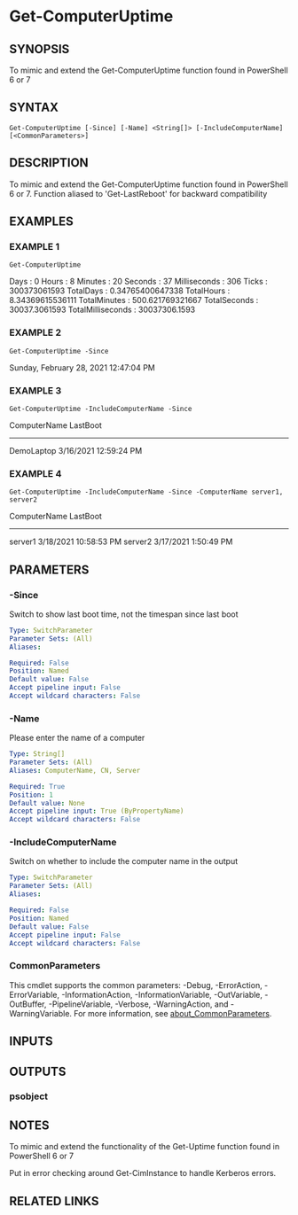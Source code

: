 ﻿---
external help file: PoshFunctions-help.xml
Module Name: poshfunctions
online version: http://wonkysoftware.appspot.com
schema: 2.0.0
---

# Get-ComputerUptime

## SYNOPSIS
To mimic and extend the Get-ComputerUptime function found in PowerShell 6 or 7

## SYNTAX

```
Get-ComputerUptime [-Since] [-Name] <String[]> [-IncludeComputerName] [<CommonParameters>]
```

## DESCRIPTION
To mimic and extend the Get-ComputerUptime function found in PowerShell 6 or 7.
Function aliased to 'Get-LastReboot' for backward compatibility

## EXAMPLES

### EXAMPLE 1
```
Get-ComputerUptime
```

Days              : 0
Hours             : 8
Minutes           : 20
Seconds           : 37
Milliseconds      : 306
Ticks             : 300373061593
TotalDays         : 0.34765400647338
TotalHours        : 8.34369615536111
TotalMinutes      : 500.621769321667
TotalSeconds      : 30037.3061593
TotalMilliseconds : 30037306.1593

### EXAMPLE 2
```
Get-ComputerUptime -Since
```

Sunday, February 28, 2021 12:47:04 PM

### EXAMPLE 3
```
Get-ComputerUptime -IncludeComputerName -Since
```

ComputerName LastBoot
------------ --------
DemoLaptop   3/16/2021 12:59:24 PM

### EXAMPLE 4
```
Get-ComputerUptime -IncludeComputerName -Since -ComputerName server1, server2
```

ComputerName LastBoot
------------ --------
server1      3/18/2021 10:58:53 PM
server2      3/17/2021 1:50:49 PM

## PARAMETERS

### -Since
Switch to show last boot time, not the timespan since last boot

```yaml
Type: SwitchParameter
Parameter Sets: (All)
Aliases:

Required: False
Position: Named
Default value: False
Accept pipeline input: False
Accept wildcard characters: False
```

### -Name
Please enter the name of a computer

```yaml
Type: String[]
Parameter Sets: (All)
Aliases: ComputerName, CN, Server

Required: True
Position: 1
Default value: None
Accept pipeline input: True (ByPropertyName)
Accept wildcard characters: False
```

### -IncludeComputerName
Switch on whether to include the computer name in the output

```yaml
Type: SwitchParameter
Parameter Sets: (All)
Aliases:

Required: False
Position: Named
Default value: False
Accept pipeline input: False
Accept wildcard characters: False
```

### CommonParameters
This cmdlet supports the common parameters: -Debug, -ErrorAction, -ErrorVariable, -InformationAction, -InformationVariable, -OutVariable, -OutBuffer, -PipelineVariable, -Verbose, -WarningAction, and -WarningVariable. For more information, see [about_CommonParameters](http://go.microsoft.com/fwlink/?LinkID=113216).

## INPUTS

## OUTPUTS

### psobject
## NOTES
To mimic and extend the functionality of the Get-Uptime function found in PowerShell 6 or 7

Put in error checking around Get-CimInstance to handle Kerberos errors.

## RELATED LINKS
